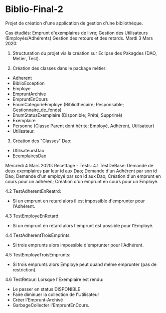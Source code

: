 # Biblio-Final-2
Projet de création d'une application de gestion d'une bibliothèque.

Cas étudiés:
Emprunt d'exemplaires de livre;
Gestion des Utilisateurs (Employés/Adhérents)
Gestion des retours et des retards.
Mardi 3 Mars 2020:
1. Structuration du projet via la création sur Eclipse des Pakagdes (DAO, Metier, Test).

2. Création des classes dans le package métier:
- Adherent
- BiblioException
- Employe
- EmpruntArchive
- EmpruntEnCours
- EnumCategorieEmploye (Bibliothécaire; Responsable; Gestionnaire_de_fonds)
- EnumStatusExemplaire (Disponible; Prêté; Supprimé)
- Exemplaire
- Personne (Classe Parent dont hérite: Employé, Adhérent, Utilisateur)
- Utilisateur.

3. Création des "Classes" Dao:
- UtilisateursDao
- EcemplairesDao

Mercredi 4 Mars 2020:
Recettage - Tests: 4.1 TestDeBase:
Demande de deux exemplaires par leur id aux Dao;
Demande d'un Adhérent par son id Dao;
Demande d'un employé par son id aux Dao;
Création d'un emprunt en cours pour un adhéren;
Création d'un emprunt en cours pour un Employé.

4.2 TestAdherentEnReatrd:
- Si un emprunt en retard alors il est impossible d'emprunter pour l'Adhérent.

4.3 TestEmployeEnRetard:
- Si un emprunt en retard alors l'emprunt est possible pour l'Employé.

4.4 TestAdherentTroisEmprints:
- Si trois emprunts alors impossible d'emprunter pour l'Adhérent.

4.5 TestEmployeTroisEmprunts:
- Si trois emprunts alors Employé peut quand même emprunter (pas de restriction).

4.6 TestRetour:
Lorsque l'Exemplaire est rendu:
- Le passer en status DISPONIBLE
- Faire diminuer la collection de l'Utilisateur
- Créer l'Emprunt-Archivé
- GarbageCollecter l'EmpruntEnCours.
